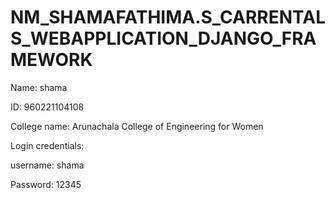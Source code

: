 # NM_SHAMAFATHIMA.S_CARRENTALS_WEBAPPLICATION_DJANGO_FRAMEWORK
Name: shama

ID: 960221104108

College name: Arunachala College of Engineering for Women

Login credentials: 

username: shama

Password: 12345
